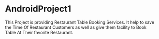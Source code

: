 # AndroidProject1
This Project is providing Restaurant Table Booking Services. It help to save the Time Of Restaurant Customers as well as give them facility to Book Table At Their favorite Restaurant.
